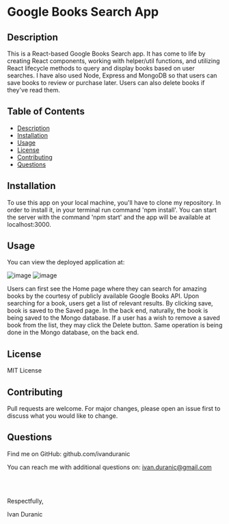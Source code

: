 # Google Books Search App

## Description

This is a React-based Google Books Search app. It has come to life by creating React components, working with helper/util functions, and utilizing React lifecycle methods to query and display books based on user searches. I have also used Node, Express and MongoDB so that users can save books to review or purchase later. Users can also delete books if they've read them.

## Table of Contents

- [Description](#description)
- [Installation](#installation)
- [Usage](#usage)
- [License](#license)
- [Contributing](#contributing)
- [Questions](#questions)

## Installation

To use this app on your local machine, you'll have to clone my repository. In order to install it, in your terminal run command 'npm install'. You can start the server with the command 'npm start' and the app will be available at localhost:3000.

## Usage

You can view the deployed application at:

![image](https://user-images.githubusercontent.com/61889668/111249097-86c31600-85e1-11eb-9a39-3b96cfe2eb9c.png)
![image](https://user-images.githubusercontent.com/61889668/111249181-ae19e300-85e1-11eb-9d7a-aad895e122f9.png)

Users can first see the Home page where they can search for amazing books by the courtesy of publicly available Google Books API.
Upon searching for a book, users get a list of relevant results. By clicking save, book is saved to the Saved page. In the back end, naturally, the book is being saved to the Mongo database. If a user has a wish to remove a saved book from the list, they may click the Delete button. Same operation is being done in the Mongo database, on the back end.

## License

MIT License

## Contributing

Pull requests are welcome. For major changes, please open an issue first to discuss what you would like to change.

## Questions

Find me on GitHub: github.com/ivanduranic

You can reach me with additional questions on: ivan.duranic@gmail.com

<br><br>

Respectfully,

Ivan Duranic
